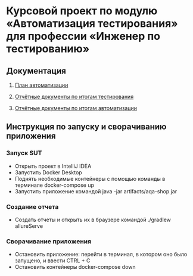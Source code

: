 # Курсовой проект по модулю «Автоматизация тестирования» для профессии «Инженер по тестированию»

## Документация

1. [План автоматизации](https://github.com/Boolgakova/TripService/blob/master/Plan.md)

1. [Отчётные документы по итогам тестирования](https://github.com/Boolgakova/TripService/blob/master/Report.md)

1. [Отчётные документы по итогам автоматизации]()

## Инструкция по запуску и сворачиванию приложения

### Запуск SUT
* Открыть проект в IntelliJ IDEA
* Запустить Docker Desktop
* Поднять необходимые контейнеры с помощью команды в терминале docker-compose up
* Запустить приложение командой java -jar artifacts/aqa-shop.jar

### Создание отчета
* Создать отчеты и открыть их в браузере командой ./gradlew allureServe

### Сворачивание приложения
* Остановить приложение: перейти в терминал, в котором оно было запущено, и ввести CTRL + C
* Остановить контейнеры docker-compose down
